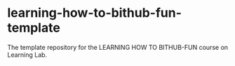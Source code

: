 # learning-how-to-bithub-fun-template
The template repository for the LEARNING HOW TO BITHUB-FUN course on Learning Lab.
